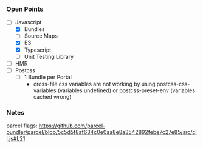### Open Points
- [ ] Javascript
    - [x] Bundles
    - [ ] Source Maps
    - [x] ES
    - [x] Typescript
    - [ ] Unit Testing Library
- [ ] HMR
- [ ] Postcss
    - [ ] 1 Bundle per Portal
        - cross-file css variables are not working by using postcss-css-variables (variables undefined) or postcss-preset-env (variables cached wrong)

### Notes
parcel flags: https://github.com/parcel-bundler/parcel/blob/5c5d5f8af634c0e0aa8e8a3542892febe7c27e85/src/cli.js#L21